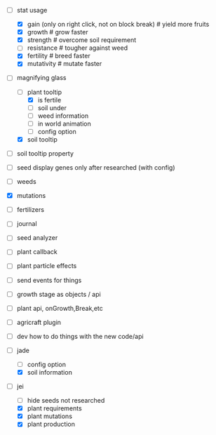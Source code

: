 -[ ] stat usage
  -[x] gain (only on right click, not on block break)  # yield more fruits
  -[x] growth  # grow faster
  -[x] strength  # overcome soil requirement
  -[ ] resistance  # tougher against weed
  -[x] fertility  # breed faster
  -[x] mutativity  # mutate faster

- [ ] magnifying glass
  -[ ] plant tooltip
    -[x] is fertile
    -[ ] soil under
    -[ ] weed information
    -[ ] in world animation
    -[ ] config option
  -[x] soil tooltip

- [ ] soil tooltip property
- [ ] seed display genes only after researched (with config)
- [ ] weeds
- [x] mutations
- [ ] fertilizers
- [ ] journal
- [ ] seed analyzer
- [ ] plant callback
- [ ] plant particle effects

-[ ] send events for things
-[ ] growth stage as objects / api
-[ ] plant api, onGrowth,Break,etc
-[ ] agricraft plugin
-[ ] dev how to do things with the new code/api

-[ ] jade
  -[ ] config option
  -[x] soil information

-[ ] jei
  -[ ] hide seeds not researched
  -[x] plant requirements
  -[x] plant mutations
  -[x] plant production
